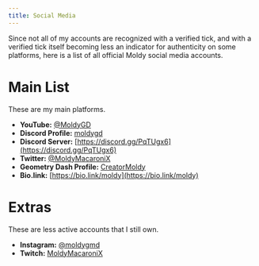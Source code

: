 ```yaml
---
title: Social Media
---
```


Since not all of my accounts are recognized with a verified tick, and with a verified tick itself becoming less an indicator for authenticity on some platforms, here is a list of all official Moldy social media accounts.

# Main List

These are my main platforms.

* **YouTube:** [@MoldyGD](https://youtube.com/@MoldyGD)
* **Discord Profile:** [moldygd](https://discordapp.com/users/328660527699984394)
* **Discord Server:** [https://discord.gg/PqTUgx6](https://discord.gg/PqTUgx6)
* **Twitter:** [@MoldyMacaroniX](https://twitter.com/MoldyMacaroniX)
* **Geometry Dash Profile:** [CreatorMoldy](https://gdbrowser.com/u/CreatorMoldy)
* **Bio.link:** [https://bio.link/moldy](https://bio.link/moldy)

# Extras

These are less active accounts that I still own.

* **Instagram:** [@moldygmd](https://www.instagram.com/moldygmd/)
* **Twitch:** [MoldyMacaroniX](https://www.twitch.tv/moldymacaronix)